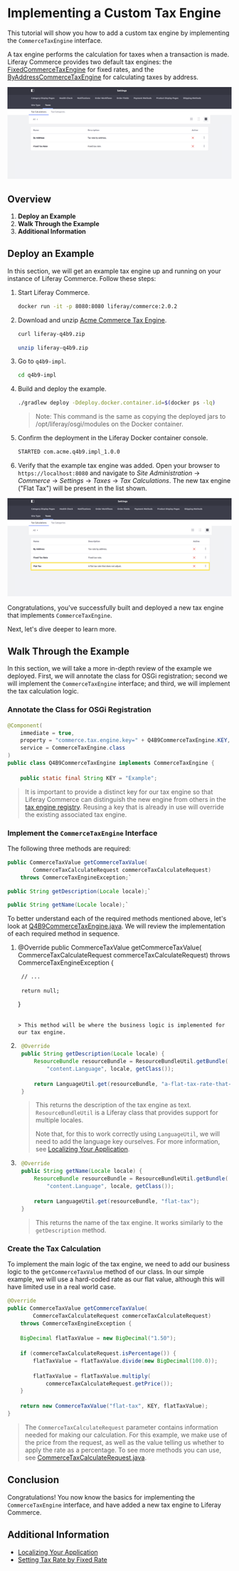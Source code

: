 # Implementing a Custom Tax Engine

This tutorial will show you how to add a custom tax engine by implementing the `CommerceTaxEngine` interface.

A tax engine performs the calculation for taxes when a transaction is made. Liferay Commerce provides two default tax engines: the [FixedCommerceTaxEngine](https://github.com/liferay/com-liferay-commerce/blob/2.0.2/commerce-tax-engine-fixed-service/src/main/java/com/liferay/commerce/tax/engine/fixed/internal/engine/FixedCommerceTaxEngine.java) for fixed rates, and the [ByAddressCommerceTaxEngine](https://github.com/liferay/com-liferay-commerce/blob/2.0.2/commerce-tax-engine-fixed-service/src/main/java/com/liferay/commerce/tax/engine/fixed/internal/engine/ByAddressCommerceTaxEngine.java) for calculating taxes by address.

![Out of the box tax engines](./images/01.png "Out of the box tax engines")

## Overview

1. **Deploy an Example**
1. **Walk Through the Example**
1. **Additional Information**

## Deploy an Example

In this section, we will get an example tax engine up and running on your instance of Liferay Commerce. Follow these steps:

1. Start Liferay Commerce.

    ```bash
    docker run -it -p 8080:8080 liferay/commerce:2.0.2
    ```

1. Download and unzip [Acme Commerce Tax Engine](./liferay-q4b9.zip).

    ```bash
    curl liferay-q4b9.zip
    ```

    ```bash
    unzip liferay-q4b9.zip
    ```

1. Go to `q4b9-impl`.

    ```bash
    cd q4b9-impl
    ```

1. Build and deploy the example.

    ```bash
    ./gradlew deploy -Ddeploy.docker.container.id=$(docker ps -lq)
    ```

    >Note: This command is the same as copying the deployed jars to /opt/liferay/osgi/modules on the Docker container.

1. Confirm the deployment in the Liferay Docker container console.

    ```bash
    STARTED com.acme.q4b9.impl_1.0.0
    ```

1. Verify that the example tax engine was added. Open your browser to `https://localhost:8080` and navigate to _Site Administration_ → _Commerce_ → _Settings_ → _Taxes_ → _Tax Calculations_. The new tax engine ("Flat Tax") will be present in the list shown.

![New tax engine](./images/02.png "New tax engine")

Congratulations, you've successfully built and deployed a new tax engine that implements `CommerceTaxEngine`.

Next, let's dive deeper to learn more.

## Walk Through the Example

In this section, we will take a more in-depth review of the example we deployed. First, we will annotate the class for OSGi registration; second we will implement the `CommerceTaxEngine` interface; and third, we will implement the tax calculation logic.

### Annotate the Class for OSGi Registration

```java
@Component(
    immediate = true,
    property = "commerce.tax.engine.key=" + Q4B9CommerceTaxEngine.KEY,
    service = CommerceTaxEngine.class
)
public class Q4B9CommerceTaxEngine implements CommerceTaxEngine {

    public static final String KEY = "Example";
```

> It is important to provide a distinct key for our tax engine so that Liferay Commerce can distinguish the new engine from others in the [tax engine registry](https://github.com/liferay/com-liferay-commerce/blob/2.0.2/commerce-service/src/main/java/com/liferay/commerce/internal/util/CommerceTaxEngineRegistryImpl.java). Reusing a key that is already in use will override the existing associated tax engine.

### Implement the `CommerceTaxEngine` Interface

The following three methods are required:

```java
public CommerceTaxValue getCommerceTaxValue(
        CommerceTaxCalculateRequest commerceTaxCalculateRequest)
    throws CommerceTaxEngineException;`
```

```java
public String getDescription(Locale locale);`
```

```java
public String getName(Locale locale);`
```

To better understand each of the required methods mentioned above, let's look at [Q4B9CommerceTaxEngine.java](./liferay-q4b9.zip/q4b9-impl/src/main/java/com/acme/q4b9/internal/commerce/tax/Q4B9CommerceTaxEngine.java). We will review the implementation of each required method in sequence.

1. @Override
    public CommerceTaxValue getCommerceTaxValue(
            CommerceTaxCalculateRequest commerceTaxCalculateRequest)
        throws CommerceTaxEngineException {

        // ...

        return null;
    }
    ```

    > This method will be where the business logic is implemented for our tax engine.

1. ```java
    @Override
    public String getDescription(Locale locale) {
        ResourceBundle resourceBundle = ResourceBundleUtil.getBundle(
            "content.Language", locale, getClass());

        return LanguageUtil.get(resourceBundle, "a-flat-tax-rate-that-does-not-adjust");
    }
    ```

    > This returns the description of the tax engine as text. `ResourceBundleUtil` is a Liferay class that provides support for multiple locales.
    >
    > Note that, for this to work correctly using `LanguageUtil`, we will need to add the language key ourselves. For more information, see [Localizing Your Application](https://help.liferay.com/hc/en-us/articles/360018168251-Localizing-Your-Application).

1. ```java
    @Override
    public String getName(Locale locale) {
        ResourceBundle resourceBundle = ResourceBundleUtil.getBundle(
            "content.Language", locale, getClass());

        return LanguageUtil.get(resourceBundle, "flat-tax");
    }
    ```

    > This returns the name of the tax engine. It works similarly to the `getDescription` method.

### Create the Tax Calculation

To implement the main logic of the tax engine, we need to add our business logic to the `getCommerceTaxValue` method of our class. In our simple example, we will use a hard-coded rate as our flat value, although this will have limited use in a real world case.

```java
@Override
public CommerceTaxValue getCommerceTaxValue(
        CommerceTaxCalculateRequest commerceTaxCalculateRequest)
    throws CommerceTaxEngineException {

    BigDecimal flatTaxValue = new BigDecimal("1.50");

    if (commerceTaxCalculateRequest.isPercentage()) {
        flatTaxValue = flatTaxValue.divide(new BigDecimal(100.0));

        flatTaxValue = flatTaxValue.multiply(
            commerceTaxCalculateRequest.getPrice());
    }

    return new CommerceTaxValue("flat-tax", KEY, flatTaxValue);
}
```

> The `CommerceTaxCalculateRequest` parameter contains information needed for making our calculation. For this example, we make use of the price from the request, as well as the value telling us whether to apply the rate as a percentage. To see more methods you can use, see [CommerceTaxCalculateRequest.java](https://github.com/liferay/com-liferay-commerce/blob/2.0.2/commerce-api/src/main/java/com/liferay/commerce/tax/CommerceTaxCalculateRequest.java).

## Conclusion

Congratulations! You now know the basics for implementing the `CommerceTaxEngine` interface, and have added a new tax engine to Liferay Commerce.

## Additional Information

* [Localizing Your Application](https://help.liferay.com/hc/en-us/articles/360018168251-Localizing-Your-Application)
* [Setting Tax Rate by Fixed Rate](../../../user-guide/operations/taxes/setting-tax-rate-by-fixed-rate/README.md)
